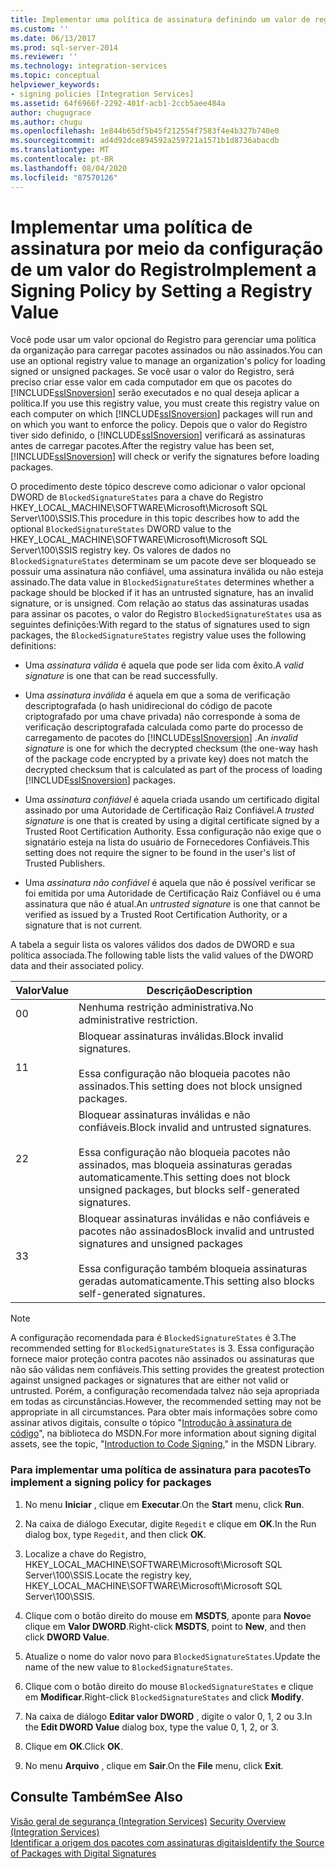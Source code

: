 ```yaml
---
title: Implementar uma política de assinatura definindo um valor de registro | Microsoft Docs
ms.custom: ''
ms.date: 06/13/2017
ms.prod: sql-server-2014
ms.reviewer: ''
ms.technology: integration-services
ms.topic: conceptual
helpviewer_keywords:
- signing policies [Integration Services]
ms.assetid: 64f6966f-2292-401f-acb1-2ccb5aee484a
author: chugugrace
ms.author: chugu
ms.openlocfilehash: 1e844b65df5b45f212554f7583f4e4b327b740e0
ms.sourcegitcommit: ad4d92dce894592a259721a1571b1d8736abacdb
ms.translationtype: MT
ms.contentlocale: pt-BR
ms.lasthandoff: 08/04/2020
ms.locfileid: "87570126"
---
```

# <a name="implement-a-signing-policy-by-setting-a-registry-value"></a><span data-ttu-id="f565c-102">Implementar uma política de assinatura por meio da configuração de um valor do Registro</span><span class="sxs-lookup"><span data-stu-id="f565c-102">Implement a Signing Policy by Setting a Registry Value</span></span>
  <span data-ttu-id="f565c-103">Você pode usar um valor opcional do Registro para gerenciar uma política da organização para carregar pacotes assinados ou não assinados.</span><span class="sxs-lookup"><span data-stu-id="f565c-103">You can use an optional registry value to manage an organization's policy for loading signed or unsigned packages.</span></span> <span data-ttu-id="f565c-104">Se você usar o valor do Registro, será preciso criar esse valor em cada computador em que os pacotes do [!INCLUDE[ssISnoversion](../includes/ssisnoversion-md.md)] serão executados e no qual deseja aplicar a política.</span><span class="sxs-lookup"><span data-stu-id="f565c-104">If you use this registry value, you must create this registry value on each computer on which [!INCLUDE[ssISnoversion](../includes/ssisnoversion-md.md)] packages will run and on which you want to enforce the policy.</span></span> <span data-ttu-id="f565c-105">Depois que o valor do Registro tiver sido definido, o [!INCLUDE[ssISnoversion](../includes/ssisnoversion-md.md)] verificará as assinaturas antes de carregar pacotes.</span><span class="sxs-lookup"><span data-stu-id="f565c-105">After the registry value has been set, [!INCLUDE[ssISnoversion](../includes/ssisnoversion-md.md)] will check or verify the signatures before loading packages.</span></span>  
  
 <span data-ttu-id="f565c-106">O procedimento deste tópico descreve como adicionar o valor opcional DWORD de `BlockedSignatureStates` para a chave do Registro HKEY_LOCAL_MACHINE\SOFTWARE\Microsoft\Microsoft SQL Server\100\SSIS.</span><span class="sxs-lookup"><span data-stu-id="f565c-106">This procedure in this topic describes how to add the optional `BlockedSignatureStates` DWORD value to the HKEY_LOCAL_MACHINE\SOFTWARE\Microsoft\Microsoft SQL Server\100\SSIS registry key.</span></span> <span data-ttu-id="f565c-107">Os valores de dados no `BlockedSignatureStates` determinam se um pacote deve ser bloqueado se possuir uma assinatura não confiável, uma assinatura inválida ou não esteja assinado.</span><span class="sxs-lookup"><span data-stu-id="f565c-107">The data value in `BlockedSignatureStates` determines whether a package should be blocked if it has an untrusted signature, has an invalid signature, or is unsigned.</span></span> <span data-ttu-id="f565c-108">Com relação ao status das assinaturas usadas para assinar os pacotes, o valor do Registro `BlockedSignatureStates` usa as seguintes definições:</span><span class="sxs-lookup"><span data-stu-id="f565c-108">With regard to the status of signatures used to sign packages, the `BlockedSignatureStates` registry value uses the following definitions:</span></span>  
  
-   <span data-ttu-id="f565c-109">Uma *assinatura válida* é aquela que pode ser lida com êxito.</span><span class="sxs-lookup"><span data-stu-id="f565c-109">A *valid signature* is one that can be read successfully.</span></span>  
  
-   <span data-ttu-id="f565c-110">Uma *assinatura inválida* é aquela em que a soma de verificação descriptografada (o hash unidirecional do código de pacote criptografado por uma chave privada) não corresponde à soma de verificação descriptografada calculada como parte do processo de carregamento de pacotes do [!INCLUDE[ssISnoversion](../includes/ssisnoversion-md.md)] .</span><span class="sxs-lookup"><span data-stu-id="f565c-110">An *invalid signature* is one for which the decrypted checksum (the one-way hash of the package code encrypted by a private key) does not match the decrypted checksum that is calculated as part of the process of loading [!INCLUDE[ssISnoversion](../includes/ssisnoversion-md.md)] packages.</span></span>  
  
-   <span data-ttu-id="f565c-111">Uma *assinatura confiável* é aquela criada usando um certificado digital assinado por uma Autoridade de Certificação Raiz Confiável.</span><span class="sxs-lookup"><span data-stu-id="f565c-111">A *trusted signature* is one that is created by using a digital certificate signed by a Trusted Root Certification Authority.</span></span> <span data-ttu-id="f565c-112">Essa configuração não exige que o signatário esteja na lista do usuário de Fornecedores Confiáveis.</span><span class="sxs-lookup"><span data-stu-id="f565c-112">This setting does not require the signer to be found in the user's list of Trusted Publishers.</span></span>  
  
-   <span data-ttu-id="f565c-113">Uma *assinatura não confiável* é aquela que não é possível verificar se foi emitida por uma Autoridade de Certificação Raiz Confiável ou é uma assinatura que não é atual.</span><span class="sxs-lookup"><span data-stu-id="f565c-113">An *untrusted signature* is one that cannot be verified as issued by a Trusted Root Certification Authority, or a signature that is not current.</span></span>  
  
 <span data-ttu-id="f565c-114">A tabela a seguir lista os valores válidos dos dados de DWORD e sua política associada.</span><span class="sxs-lookup"><span data-stu-id="f565c-114">The following table lists the valid values of the DWORD data and their associated policy.</span></span>  
  
|<span data-ttu-id="f565c-115">Valor</span><span class="sxs-lookup"><span data-stu-id="f565c-115">Value</span></span>|<span data-ttu-id="f565c-116">Descrição</span><span class="sxs-lookup"><span data-stu-id="f565c-116">Description</span></span>|  
|-----------|-----------------|  
|<span data-ttu-id="f565c-117">0</span><span class="sxs-lookup"><span data-stu-id="f565c-117">0</span></span>|<span data-ttu-id="f565c-118">Nenhuma restrição administrativa.</span><span class="sxs-lookup"><span data-stu-id="f565c-118">No administrative restriction.</span></span>|  
|<span data-ttu-id="f565c-119">1</span><span class="sxs-lookup"><span data-stu-id="f565c-119">1</span></span>|<span data-ttu-id="f565c-120">Bloquear assinaturas inválidas.</span><span class="sxs-lookup"><span data-stu-id="f565c-120">Block invalid signatures.</span></span><br /><br /> <span data-ttu-id="f565c-121">Essa configuração não bloqueia pacotes não assinados.</span><span class="sxs-lookup"><span data-stu-id="f565c-121">This setting does not block unsigned packages.</span></span>|  
|<span data-ttu-id="f565c-122">2</span><span class="sxs-lookup"><span data-stu-id="f565c-122">2</span></span>|<span data-ttu-id="f565c-123">Bloquear assinaturas inválidas e não confiáveis.</span><span class="sxs-lookup"><span data-stu-id="f565c-123">Block invalid and untrusted signatures.</span></span><br /><br /> <span data-ttu-id="f565c-124">Essa configuração não bloqueia pacotes não assinados, mas bloqueia assinaturas geradas automaticamente.</span><span class="sxs-lookup"><span data-stu-id="f565c-124">This setting does not block unsigned packages, but blocks self-generated signatures.</span></span>|  
|<span data-ttu-id="f565c-125">3</span><span class="sxs-lookup"><span data-stu-id="f565c-125">3</span></span>|<span data-ttu-id="f565c-126">Bloquear assinaturas inválidas e não confiáveis e pacotes não assinados</span><span class="sxs-lookup"><span data-stu-id="f565c-126">Block invalid and untrusted signatures and unsigned packages</span></span><br /><br /> <span data-ttu-id="f565c-127">Essa configuração também bloqueia assinaturas geradas automaticamente.</span><span class="sxs-lookup"><span data-stu-id="f565c-127">This setting also blocks self-generated signatures.</span></span>|  
  
> [!NOTE]  
>  <span data-ttu-id="f565c-128">A configuração recomendada para é `BlockedSignatureStates` é 3.</span><span class="sxs-lookup"><span data-stu-id="f565c-128">The recommended setting for `BlockedSignatureStates` is 3.</span></span> <span data-ttu-id="f565c-129">Essa configuração fornece maior proteção contra pacotes não assinados ou assinaturas que não são válidas nem confiáveis.</span><span class="sxs-lookup"><span data-stu-id="f565c-129">This setting provides the greatest protection against unsigned packages or signatures that are either not valid or untrusted.</span></span> <span data-ttu-id="f565c-130">Porém, a configuração recomendada talvez não seja apropriada em todas as circunstâncias.</span><span class="sxs-lookup"><span data-stu-id="f565c-130">However, the recommended setting may not be appropriate in all circumstances.</span></span> <span data-ttu-id="f565c-131">Para obter mais informações sobre como assinar ativos digitais, consulte o tópico "[Introdução à assinatura de código](https://go.microsoft.com/fwlink/?LinkId=51414)", na biblioteca do MSDN.</span><span class="sxs-lookup"><span data-stu-id="f565c-131">For more information about signing digital assets, see the topic, "[Introduction to Code Signing](https://go.microsoft.com/fwlink/?LinkId=51414)," in the MSDN Library.</span></span>  
  
### <a name="to-implement-a-signing-policy-for-packages"></a><span data-ttu-id="f565c-132">Para implementar uma política de assinatura para pacotes</span><span class="sxs-lookup"><span data-stu-id="f565c-132">To implement a signing policy for packages</span></span>  
  
1.  <span data-ttu-id="f565c-133">No menu **Iniciar** , clique em **Executar**.</span><span class="sxs-lookup"><span data-stu-id="f565c-133">On the **Start** menu, click **Run**.</span></span>  
  
2.  <span data-ttu-id="f565c-134">Na caixa de diálogo Executar, digite `Regedit` e clique em **OK**.</span><span class="sxs-lookup"><span data-stu-id="f565c-134">In the Run dialog box, type `Regedit`, and then click **OK**.</span></span>  
  
3.  <span data-ttu-id="f565c-135">Localize a chave do Registro, HKEY_LOCAL_MACHINE\SOFTWARE\Microsoft\Microsoft SQL Server\100\SSIS.</span><span class="sxs-lookup"><span data-stu-id="f565c-135">Locate the registry key, HKEY_LOCAL_MACHINE\SOFTWARE\Microsoft\Microsoft SQL Server\100\SSIS.</span></span>  
  
4.  <span data-ttu-id="f565c-136">Clique com o botão direito do mouse em **MSDTS**, aponte para **Novo**e clique em **Valor DWORD**.</span><span class="sxs-lookup"><span data-stu-id="f565c-136">Right-click **MSDTS**, point to **New**, and then click **DWORD Value**.</span></span>  
  
5.  <span data-ttu-id="f565c-137">Atualize o nome do valor novo para `BlockedSignatureStates`.</span><span class="sxs-lookup"><span data-stu-id="f565c-137">Update the name of the new value to `BlockedSignatureStates`.</span></span>  
  
6.  <span data-ttu-id="f565c-138">Clique com o botão direito do mouse `BlockedSignatureStates` e clique em **Modificar**.</span><span class="sxs-lookup"><span data-stu-id="f565c-138">Right-click `BlockedSignatureStates` and click **Modify**.</span></span>  
  
7.  <span data-ttu-id="f565c-139">Na caixa de diálogo **Editar valor DWORD** , digite o valor 0, 1, 2 ou 3.</span><span class="sxs-lookup"><span data-stu-id="f565c-139">In the **Edit DWORD Value** dialog box, type the value 0, 1, 2, or 3.</span></span>  
  
8.  <span data-ttu-id="f565c-140">Clique em **OK**.</span><span class="sxs-lookup"><span data-stu-id="f565c-140">Click **OK**.</span></span>  
  
9. <span data-ttu-id="f565c-141">No menu **Arquivo** , clique em **Sair**.</span><span class="sxs-lookup"><span data-stu-id="f565c-141">On the **File** menu, click **Exit**.</span></span>  
  
## <a name="see-also"></a><span data-ttu-id="f565c-142">Consulte Também</span><span class="sxs-lookup"><span data-stu-id="f565c-142">See Also</span></span>  
 <span data-ttu-id="f565c-143">[Visão geral de segurança &#40;Integration Services&#41;](security/security-overview-integration-services.md) </span><span class="sxs-lookup"><span data-stu-id="f565c-143">[Security Overview &#40;Integration Services&#41;](security/security-overview-integration-services.md) </span></span>  
 [<span data-ttu-id="f565c-144">Identificar a origem dos pacotes com assinaturas digitais</span><span class="sxs-lookup"><span data-stu-id="f565c-144">Identify the Source of Packages with Digital Signatures</span></span>](security/identify-the-source-of-packages-with-digital-signatures.md)  
  
  
